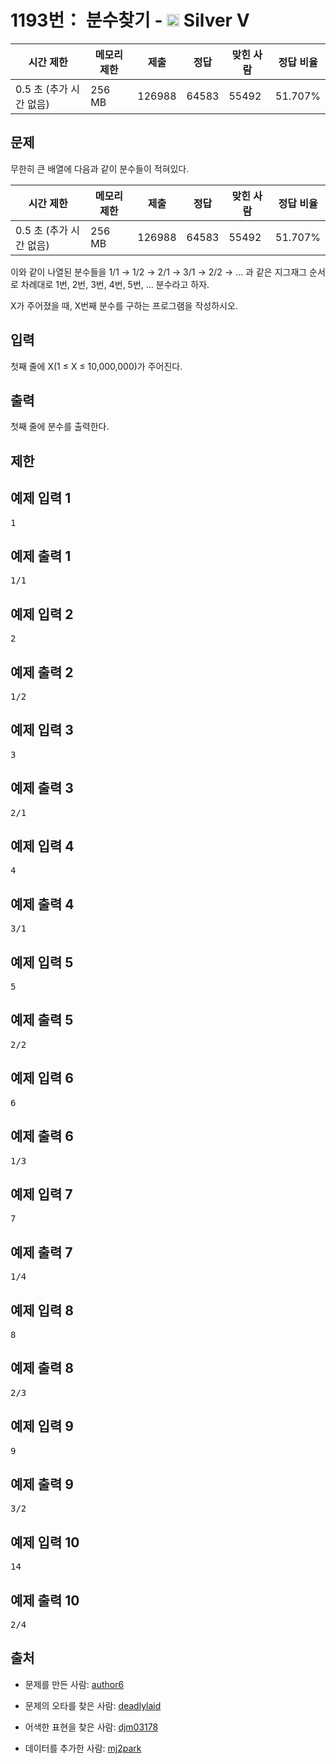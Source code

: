 # 1193번： 분수찾기 - <img src="https://static.solved.ac/tier_small/6.svg" style="height:20px" /> Silver V



| 시간 제한 | 메모리 제한 | 제출 | 정답 | 맞힌 사람 | 정답 비율 |
| --- | --- | --- | --- | --- | --- |
| 0.5 초 (추가 시간 없음) | 256 MB | 126988 | 64583 | 55492 | 51.707% |
## 문제

무한히 큰 배열에 다음과 같이 분수들이 적혀있다.

| 시간 제한 | 메모리 제한 | 제출 | 정답 | 맞힌 사람 | 정답 비율 |
| --- | --- | --- | --- | --- | --- |
| 0.5 초 (추가 시간 없음) | 256 MB | 126988 | 64583 | 55492 | 51.707% |
이와 같이 나열된 분수들을 1/1 → 1/2 → 2/1 → 3/1 → 2/2 → … 과 같은 지그재그 순서로 차례대로 1번, 2번, 3번, 4번, 5번, … 분수라고 하자.

X가 주어졌을 때, X번째 분수를 구하는 프로그램을 작성하시오.

## 입력

첫째 줄에 X(1 ≤ X ≤ 10,000,000)가 주어진다.

## 출력

첫째 줄에 분수를 출력한다.

## 제한

## 예제 입력 1

<pre>1
</pre>
## 예제 출력 1

<pre>1/1
</pre>
## 예제 입력 2

<pre>2
</pre>
## 예제 출력 2

<pre>1/2
</pre>
## 예제 입력 3

<pre>3
</pre>
## 예제 출력 3

<pre>2/1
</pre>
## 예제 입력 4

<pre>4
</pre>
## 예제 출력 4

<pre>3/1
</pre>
## 예제 입력 5

<pre>5
</pre>
## 예제 출력 5

<pre>2/2
</pre>
## 예제 입력 6

<pre>6
</pre>
## 예제 출력 6

<pre>1/3
</pre>
## 예제 입력 7

<pre>7
</pre>
## 예제 출력 7

<pre>1/4
</pre>
## 예제 입력 8

<pre>8
</pre>
## 예제 출력 8

<pre>2/3
</pre>
## 예제 입력 9

<pre>9
</pre>
## 예제 출력 9

<pre>3/2
</pre>
## 예제 입력 10

<pre>14
</pre>
## 예제 출력 10

<pre>2/4
</pre>
## 출처

- 문제를 만든 사람: [author6](/user/author6)

- 문제의 오타를 찾은 사람: [deadlylaid](/user/deadlylaid)

- 어색한 표현을 찾은 사람: [djm03178](/user/djm03178)

- 데이터를 추가한 사람: [mj2park](/user/mj2park)